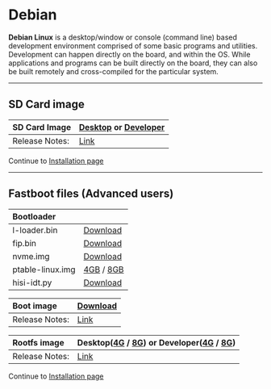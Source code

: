 # Debian

**Debian Linux** is a desktop/window or console (command line) based development environment comprised of some basic programs and utilities. Development can happen directly on the board, and within the OS. While applications and programs can be built directly on the board, they can also be built remotely and cross-compiled for the particular system.

***

## SD Card image

|   SD Card Image    |    [Desktop](http://builds.96boards.org/releases/hikey/linaro/debian/latest/hikey-jessie_alip_*.img.gz) or [Developer](http://builds.96boards.org/releases/hikey/linaro/debian/latest/hikey-jessie_developer_*.img.gz)    |
|:------------------|:-----------------------|
|Release Notes:     |[Link](http://builds.96boards.org/releases/hikey/linaro/debian/latest/)       |

Continue to [Installation page](../Installation/README.md)

***

## Fastboot files (Advanced users)

|   Bootloader    |        |
|:------------------|:-----------------------|
| l-loader.bin      | [Download](http://builds.96boards.org/releases/hikey/linaro/binaries/latest/l-loader.bin)           |
| fip.bin           | [Download](http://builds.96boards.org/releases/hikey/linaro/binaries/latest/fip.bin)           | 
| nvme.img          | [Download](http://builds.96boards.org/releases/hikey/linaro/binaries/latest/nvme.img)           | 
| ptable-linux.img  | [4GB](http://builds.96boards.org/releases/hikey/linaro/debian/latest/ptable-linux-4g.img) / [8GB](http://builds.96boards.org/releases/hikey/linaro/debian/latest/ptable-linux-8g.img)      | 
| hisi-idt.py       | [Download](http://builds.96boards.org/releases/hikey/linaro/binaries/latest/hisi-idt.py)           | 

|   Boot image    |    [Download](http://builds.96boards.org/releases/hikey/linaro/debian/latest/boot-fat.uefi.img.gz)    |
|:------------------|:-----------------------|
|Release Notes:     |[Link](http://builds.96boards.org/releases/hikey/linaro/debian/latest/)      |

|   Rootfs image    |    Desktop([4G](http://builds.96boards.org/releases/hikey/linaro/debian/latest/hikey-jessie_alip_*-4g.emmc.img.gz) / [8G](http://builds.96boards.org/releases/hikey/linaro/debian/latest/hikey-jessie_alip_*-8g.emmc.img.gz)) or Developer([4G](http://builds.96boards.org/releases/hikey/linaro/debian/latest/hikey-jessie_developer_*-4g.emmc.img.gz) / [8G](http://builds.96boards.org/releases/hikey/linaro/debian/latest/hikey-jessie_developer_*-8g.emmc.img.gz))   |
|:------------------|:----------------------------------|
|Release Notes:     |[Link](http://builds.96boards.org/releases/hikey/linaro/debian/latest/)      |

Continue to [Installation page](../Installation/README.md)
